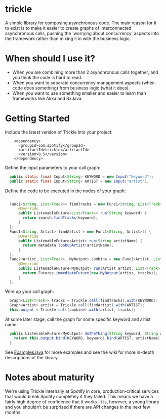 trickle
=======

A simple library for composing asynchronous code. The main reason for it to exist is to make it
easier to create graphs of interconnected asynchronous calls, pushing the 'worrying about
concurrency' aspects into the framework rather than mixing it in with the business logic.

# When should I use it?

- When you are combining more than 2 asynchronous calls together, and you think the code is
hard to read.
- When you want to separate concurrency management aspects (when code does something) from business logic (what it does).
- When you want to use something smaller and easier to learn than frameworks like Akka and RxJava.

# Getting Started

Include the latest version of Trickle into your project:

```
    <dependency>
      <groupId>com.spotify</groupId>
      <artifactId>trickle</artifactId>
      <version>0.5</version>
    </dependency>
```

Define the input parameters to your call graph:

```java
  public static final Input<String> KEYWORD = new Input("keyword");
  public static final Input<String> ARTIST = new Input("artist");
```

Define the code to be executed in the nodes of your graph:

```java

  Func1<String, List<Track>> findTracks = new Func1<String, List<Track>>() {
      @Override
      public ListenableFuture<List<Track>> run(String keyword) {
        return search.findTracks(keyword);
      }
  };
  Func1<String, Artist> findArtist = new Func1<String, Artist>() {
      @Override
      public ListenableFuture<Artist> run(String artistName) {
        return metadata.lookupArtist(artistName);
      }
  };
  Func2<Artist, List<Track>, MyOutput> combine = new Func2<Artist, List<Track>, MyOutput>() {
      @Override
      public ListenableFuture<MyOutput> run(Artist artist, List<Track> tracks) {
        return Futures.immediateFuture(new MyOutput(artist, tracks));
      }
  };
```

Wire up your call graph:

```java
  Graph<List<Track>> tracks = Trickle.call(findTracks).with(KEYWORD);
  Graph<Artist> artist = Trickle.call(findArtist).with(ARTIST);
  this.output = Trickle.call(combine).with(artist, tracks);
```

At some later stage, call the graph for some specific keyword and artist name:

```java
  public ListenableFuture<MyOutput> doTheThing(String keyword, String artistName) {
    return this.output.bind(KEYWORD, keyword).bind(ARTIST, artistName).run();
  }
```

See [Examples.java](src/examples/java/com/spotify/trickle/example/Examples.java) for more examples
and see the wiki for more in-depth descriptions of the library.


# Notes about maturity

We're using Trickle internally at Spotify in core, production-critical services that would break 
Spotify completely if they failed. This means we have a fairly high degree of confidence that it
works. It is, however, a young library and you shouldn't be surprised if there are API changes
in the next few months.
